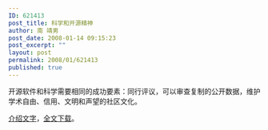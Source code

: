 ```yaml
---
ID: 621413
post_title: 科学和开源精神
author: 南 靖男
post_date: 2008-01-14 09:15:23
post_excerpt: ""
layout: post
permalink: 2008/01/621413
published: true
---
```

开源软件和科学需要相同的成功要素：同行评议，可以审查复制的公开数据，维护学术自由、信用、文明和声望的社区文化。

<a href="http://gezhi.org/node/869" title="科学和开源精神">介绍文字</a>，<a href="http://mitpress.mit.edu/catalog/item/default.asp?tid=10477&amp;ttype=2" title="Perspectives on Free and Open Source Software">全文下载</a>。